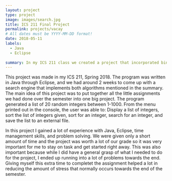 ```yaml
---
layout: project
type: project
image: images/search.jpg
title: ICS 211 Final Project
permalink: projects/vacay
# All dates must be YYYY-MM-DD format!
date: 2018-05-11
labels:
  - Java
  - Eclipse
  
summary: In my ICS 211 class we created a project that incorporated binary and linear search to find an integer given by the user.
---
```


This project was made in my ICS 211, Spring 2018. The program was written in Java through Eclipse, and we had around 2 weeks to come up with a search engine that implements both algorithms mentioned in the summary. The main idea of this project was to put together all the little assignments we had done over the semester into one big project. The program generated a list of 20 random integers between 1-1000. From the menu printed out in the console, the user was able to: Display a list of integers, sort the list of integers given, sort for an integer, search for an integer, and save the list to an external file.  

In this project I gained a lot of experience with Java, Eclipse, time management skills, and problem solving. We were given only a short amount of time and the project was worth a lot of our grade so it was very important for me to stay on task and get started right away. This was also important because while I did have a general grasp of what I needed to do for the project, I ended up running into a lot of problems towards the end. Giving myself this extra time to completet the assignment helped a lot in reducing the amount of stress that normally occurs towards the end of the semester. 
 
